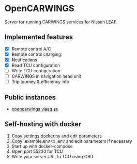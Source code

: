 # OpenCARWINGS

Server for running CARWINGS services for Nissan LEAF.

## Implemented features

- [x] Remote control A/C
- [x] Remote control charging
- [x] Notifications
- [x] Read TCU configuration
- [ ] Write TCU configuration
- [ ] CARWINGS in navigation head unit
- [ ] Trip journey & efficiency info

## Public instances

- [opencarwings.viaaq.eu](https://opencarwings.viaaq.eu)

## Self-hosting with docker

1. Copy settings.docker.py and edit parameters
2. Copy .example.env to .env and edit parameters if necessary
3. Start up with docker-compose
4. Open port 55230 for TCU
5. Write your server URL to TCU using OBD
